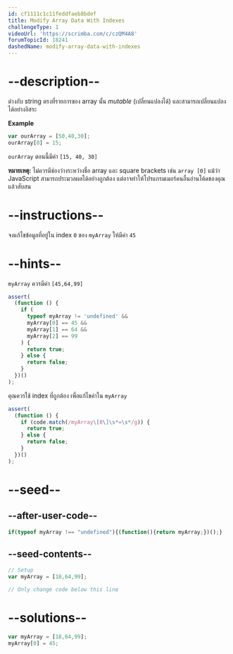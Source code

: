 ```yaml
---
id: cf1111c1c11feddfaeb8bdef
title: Modify Array Data With Indexes
challengeType: 1
videoUrl: 'https://scrimba.com/c/czQM4A8'
forumTopicId: 18241
dashedName: modify-array-data-with-indexes
---
```


# --description--

ต่างกับ string ตรงที่รายการของ array นั้น <dfn>mutable</dfn> (เปลี่ยนแปลงได้) และสามารถเปลี่ยนแปลงได้อย่างอิสระ

**Example**

```js
var ourArray = [50,40,30];
ourArray[0] = 15;
```

`ourArray` ตอนนี้มีค่า `[15, 40, 30]`

**หมายเหตุ:** ไม่ควรมีช่องว่างระหว่างชื่อ array และ square brackets เช่น `array [0]` แม้ว่า JavaScript สามารถประมวลผลได้อย่างถูกต้อง แต่อาจทำให้โปรแกรมเมอร์คนอื่นอ่านโค้ดของคุณแล้วสับสน

# --instructions--

จงแก้ไขข้อมูลที่อยู่ใน index `0` ของ `myArray` ให้มีค่า  `45`


# --hints--

`myArray` ควรมีค่า `[45,64,99]`

```js
assert(
  (function () {
    if (
      typeof myArray != 'undefined' &&
      myArray[0] == 45 &&
      myArray[1] == 64 &&
      myArray[2] == 99
    ) {
      return true;
    } else {
      return false;
    }
  })()
);
```

คุณควรใช้ index ที่ถูกต้อง เพื่อแก้ไขค่าใน `myArray`

```js
assert(
  (function () {
    if (code.match(/myArray\[0\]\s*=\s*/g)) {
      return true;
    } else {
      return false;
    }
  })()
);
```

# --seed--

## --after-user-code--

```js
if(typeof myArray !== "undefined"){(function(){return myArray;})();}
```

## --seed-contents--

```js
// Setup
var myArray = [18,64,99];

// Only change code below this line
```

# --solutions--

```js
var myArray = [18,64,99];
myArray[0] = 45;
```
